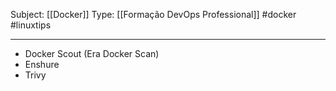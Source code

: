 Subject: [[Docker]] 
Type: [[Formação DevOps Professional]]  #docker #linuxtips

----
- Docker Scout (Era Docker Scan)
- Enshure
- Trivy